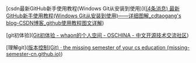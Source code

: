 [csdn最新GitHub新手使用教程(Windows Git从安装到使用)]([(4条消息) 最新GitHub新手使用教程(Windows Git从安装到使用)——详细图解_cdtaogang's blog-CSDN博客_github使用教程图文详解](https://blog.csdn.net/qq_41782425/article/details/85183250))

[git初体验]([Git初体验 - whaon的个人空间 - OSCHINA - 中文开源技术交流社区](https://my.oschina.net/dxqr/blog/134811))

[理解git]([版本控制(Git) · the missing semester of your cs education (missing-semester-cn.github.io)](https://missing-semester-cn.github.io/2020/version-control/))
